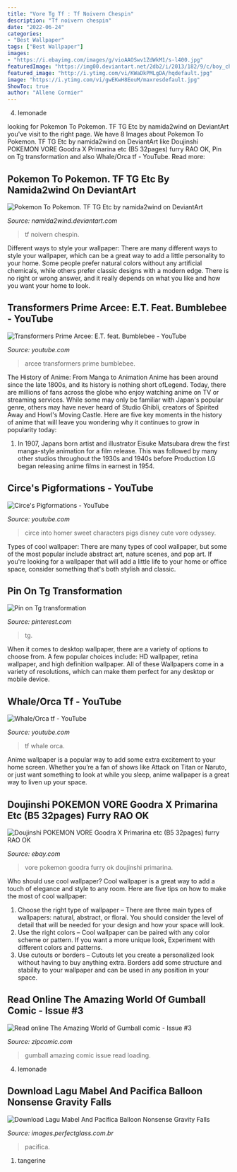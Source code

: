 ```yaml
---
title: "Vore Tg Tf : Tf Noivern Chespin"
description: "Tf noivern chespin"
date: "2022-06-24"
categories:
- "Best Wallpaper"
tags: ["Best Wallpaper"]
images:
- "https://i.ebayimg.com/images/g/vioAAOSwv1ZdWkM1/s-l400.jpg"
featuredImage: "https://img00.deviantart.net/2db2/i/2013/182/9/c/boy_chespin_into_sexy_noivern_girl_by_namida2wind-d6bhit5.png"
featured_image: "http://i.ytimg.com/vi/KWaDkPMLgDA/hqdefault.jpg"
image: "https://i.ytimg.com/vi/gwEKwH8EeuM/maxresdefault.jpg"
ShowToc: true
author: "Allene Cormier"
---
```



4. lemonade 

	

		
looking for Pokemon To Pokemon. TF TG Etc by namida2wind on DeviantArt you've visit to the right page. We have 8 Images about Pokemon To Pokemon. TF TG Etc by namida2wind on DeviantArt like Doujinshi POKEMON VORE Goodra X Primarina etc (B5 32pages) furry RAO OK, Pin on Tg transformation and also Whale/Orca tf - YouTube. Read more:
		
    
## Pokemon To Pokemon. TF TG Etc By Namida2wind On DeviantArt

<img loading=lazy src="https://img00.deviantart.net/2db2/i/2013/182/9/c/boy_chespin_into_sexy_noivern_girl_by_namida2wind-d6bhit5.png" onerror="this.onerror=null;this.src='https://tse4.mm.bing.net/th?id=OIP.qQW83MTB3QME9FSatqf5NgHaE8&amp;pid=15.1';" alt="Pokemon To Pokemon. TF TG Etc by namida2wind on DeviantArt">

_Source: namida2wind.deviantart.com_

>tf noivern chespin. 

	

Different ways to style your wallpaper:
There are many different ways to style your wallpaper, which can be a great way to add a little personality to your home. Some people prefer natural colors without any artificial chemicals, while others prefer classic designs with a modern edge. There is no right or wrong answer, and it really depends on what you like and how you want your home to look.

    
## Transformers Prime Arcee: E.T. Feat. Bumblebee - YouTube

<img loading=lazy src="https://i.ytimg.com/vi/gwEKwH8EeuM/maxresdefault.jpg" onerror="this.onerror=null;this.src='https://tse1.mm.bing.net/th?id=OIP.ZwaguKrfXpXKGNY9ZXobLwHaEK&amp;pid=15.1';" alt="Transformers Prime Arcee: E.T. feat. Bumblebee - YouTube">

_Source: youtube.com_

>arcee transformers prime bumblebee. 

	

The History of Anime: From Manga to Animation
Anime has been around since the late 1800s, and its history is nothing short ofLegend. Today, there are millions of fans across the globe who enjoy watching anime on TV or streaming services. While some may only be familiar with Japan's popular genre, others may have never heard of Studio Ghibli, creators of Spirited Away and Howl's Moving Castle. Here are five key moments in the history of anime that will leave you wondering why it continues to grow in popularity today:
1) In 1907, Japans born artist and illustrator Eisuke Matsubara drew the first manga-style animation for a film release. This was followed by many other studios throughout the 1930s and 1940s before Production I.G began releasing anime films in earnest in 1954.

    
## Circe&#039;s Pigformations - YouTube

<img loading=lazy src="http://i.ytimg.com/vi/KWaDkPMLgDA/hqdefault.jpg" onerror="this.onerror=null;this.src='https://tse3.mm.bing.net/th?id=OIP.2on5AKfKNhxhoNjLYTkB4AHaFj&amp;pid=15.1';" alt="Circe&#039;s Pigformations - YouTube">

_Source: youtube.com_

>circe into homer sweet characters pigs disney cute vore odyssey. 

	

Types of cool wallpaper:
There are many types of cool wallpaper, but some of the most popular include abstract art, nature scenes, and pop art. If you're looking for a wallpaper that will add a little life to your home or office space, consider something that's both stylish and classic.

    
## Pin On Tg Transformation

<img loading=lazy src="https://i.pinimg.com/736x/cb/b9/8a/cbb98a23550a2e68e7f91a7aec04ba67.jpg" onerror="this.onerror=null;this.src='https://tse3.mm.bing.net/th?id=OIP.MiFfCaM5UdyxEeotNO-6jQHaE8&amp;pid=15.1';" alt="Pin on Tg transformation">

_Source: pinterest.com_

>tg. 

	

When it comes to desktop wallpaper, there are a variety of options to choose from. A few popular choices include: HD wallpaper, retina wallpaper, and high definition wallpaper. All of these Wallpapers come in a variety of resolutions, which can make them perfect for any desktop or mobile device. 

    
## Whale/Orca Tf - YouTube

<img loading=lazy src="https://i.ytimg.com/vi/vvj0jMHvCpk/hqdefault.jpg" onerror="this.onerror=null;this.src='https://tse1.mm.bing.net/th?id=OIP.TjgsPRe7zGDaf2nNK2b-PwHaFj&amp;pid=15.1';" alt="Whale/Orca tf - YouTube">

_Source: youtube.com_

>tf whale orca. 

	

Anime wallpaper is a popular way to add some extra excitement to your home screen. Whether you’re a fan of shows like Attack on Titan or Naruto, or just want something to look at while you sleep, anime wallpaper is a great way to liven up your space.

    
## Doujinshi POKEMON VORE Goodra X Primarina Etc (B5 32pages) Furry RAO OK

<img loading=lazy src="https://i.ebayimg.com/images/g/vioAAOSwv1ZdWkM1/s-l400.jpg" onerror="this.onerror=null;this.src='https://tse2.mm.bing.net/th?id=OIP.C-G8nE-x78DtS5_IHw6mGQAAAA&amp;pid=15.1';" alt="Doujinshi POKEMON VORE Goodra X Primarina etc (B5 32pages) furry RAO OK">

_Source: ebay.com_

>vore pokemon goodra furry ok doujinshi primarina. 

	

Who should use cool wallpaper?
Cool wallpaper is a great way to add a touch of elegance and style to any room. Here are five tips on how to make the most of cool wallpaper: 
1) Choose the right type of wallpaper – There are three main types of wallpapers: natural, abstract, or floral. You should consider the level of detail that will be needed for your design and how your space will look. 
2) Use the right colors – Cool wallpaper can be paired with any color scheme or pattern. If you want a more unique look, Experiment with different colors and patterns. 
3) Use cutouts or borders – Cutouts let you create a personalized look without having to buy anything extra. Borders add some structure and stability to your wallpaper and can be used in any position in your space.

    
## Read Online The Amazing World Of Gumball Comic - Issue #3

<img loading=lazy src="https://2.bp.blogspot.com/weCl9g1E2HZVSmimXtZf3Z5M18mt6zuc50sTNHsp6RQc-TLY9WyZtebt3AnQETZ-BSxeKWG0Bdhl=s0" onerror="this.onerror=null;this.src='https://tse4.mm.bing.net/th?id=OIP.KjtU0WQtPJMALmeDfgdufQHaLY&amp;pid=15.1';" alt="Read online The Amazing World of Gumball comic - Issue #3">

_Source: zipcomic.com_

>gumball amazing comic issue read loading. 

	

4. lemonade 

    
## Download Lagu Mabel And Pacifica Balloon Nonsense Gravity Falls

<img loading=lazy src="https://i.ytimg.com/vi/Q5xL93LC7Q4/maxresdefault.jpg" onerror="this.onerror=null;this.src='https://tse1.mm.bing.net/th?id=OIP.JcrzIQ3rGJbA3SkXCOErPgHaEK&amp;pid=15.1';" alt="Download Lagu Mabel And Pacifica Balloon Nonsense Gravity Falls">

_Source: images.perfectglass.com.br_

>pacifica. 

	

1. tangerine 

